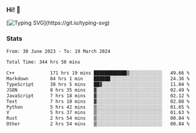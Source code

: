 ### Hi!  👋

[![Typing SVG](https://readme-typing-svg.herokuapp.com?font=Fira+Code&pause=1000&width=435&lines=Hello!+I'm+Texiwustion.)](https://git.io/typing-svg)

### Stats

<!--START_SECTION:waka-->

```txt
From: 30 June 2023 - To: 19 March 2024

Total Time: 344 hrs 58 mins

C++             171 hrs 19 mins ████████████▒░░░░░░░░░░░░   49.66 %
Markdown        84 hrs 1 min    ██████░░░░░░░░░░░░░░░░░░░   24.36 %
TypeScript      38 hrs 5 mins   ██▓░░░░░░░░░░░░░░░░░░░░░░   11.04 %
JSON            8 hrs 35 mins   ▓░░░░░░░░░░░░░░░░░░░░░░░░   02.49 %
JavaScript      7 hrs 18 mins   ▓░░░░░░░░░░░░░░░░░░░░░░░░   02.12 %
Text            7 hrs 10 mins   ▓░░░░░░░░░░░░░░░░░░░░░░░░   02.08 %
Python          5 hrs 42 mins   ▒░░░░░░░░░░░░░░░░░░░░░░░░   01.65 %
V               5 hrs 37 mins   ▒░░░░░░░░░░░░░░░░░░░░░░░░   01.63 %
Rust            2 hrs 54 mins   ▒░░░░░░░░░░░░░░░░░░░░░░░░   00.84 %
Other           2 hrs 54 mins   ▒░░░░░░░░░░░░░░░░░░░░░░░░   00.84 %
```

<!--END_SECTION:waka-->
